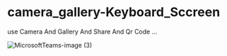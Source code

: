 # camera_gallery-Keyboard_Sccreen

use Camera And Gallery And Share And Qr Code ...

![MicrosoftTeams-image (3)](https://user-images.githubusercontent.com/77378764/164170156-90f5e213-10ae-4ff1-a45f-a139a9303ceb.png)
